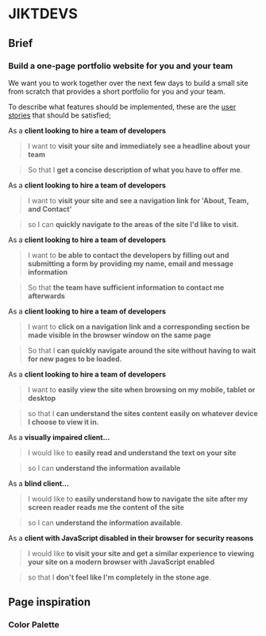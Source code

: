 # JIKTDEVS

## Brief

### Build a one-page portfolio website for you and your team

We want you to work together over the next few days to build a small site from scratch that provides a short portfolio for you and your team.

To describe what features should be implemented, these are the [user stories](https://en.wikipedia.org/wiki/User_story) that should be satisfied;

As a **client looking to hire a team of developers**

> I want to **visit your site and immediately see a headline about your team**

> So that I **get a concise description of what you have to offer me**.

As a **client looking to hire a team of developers**

> I want to **visit your site and see a navigation link for 'About, Team, and Contact'**

> so I can **quickly navigate to the areas of the site I'd like to visit.**

As a **client looking to hire a team of developers**

> I want to **be able to contact the developers by filling out and submitting a form by providing my name, email and message information**

> So that **the team have sufficient information to contact me afterwards**

As a **client looking to hire a team of developers**

> I want to **click on a navigation link and a corresponding section be made visible in the browser window on the same page**

> So that I **can quickly navigate around the site without having to wait for new pages to be loaded.**

As a **client looking to hire a team of developers**

> I want to **easily view the site when browsing on my mobile, tablet or desktop**

> so that I **can understand the sites content easily on whatever device I choose to view it in.**

As a **visually impaired client...**

> I would like to **easily read and understand the text on your site**

> so I can **understand the information available**

As a **blind client...**

> I would like to **easily understand how to navigate the site after my screen reader reads me the content of the site**

> so I can **understand the information available**.

As a **client with JavaScript disabled in their browser for security reasons**

> I would like **to visit your site and get a similar experience to viewing your site on a modern browser with JavaScript enabled**

> so that I **don't feel like I'm completely in the stone age**.




## Page inspiration

### Color Palette
